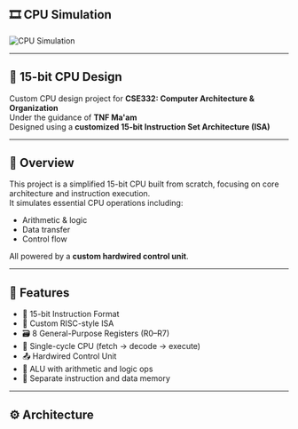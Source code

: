 ## 🎞 CPU Simulation

![CPU Simulation](cpu_simulation.gif.gif)

---

## 🧠 15-bit CPU Design

Custom CPU design project for **CSE332: Computer Architecture & Organization**  
Under the guidance of **TNF Ma'am**  
Designed using a **customized 15-bit Instruction Set Architecture (ISA)**

---

## 📌 Overview

This project is a simplified 15-bit CPU built from scratch, focusing on core architecture and instruction execution.  
It simulates essential CPU operations including:

- Arithmetic & logic
- Data transfer
- Control flow

All powered by a **custom hardwired control unit**.

---

## 🧱 Features

- 🔢 15-bit Instruction Format  
- 🧮 Custom RISC-style ISA  
- 🗃 8 General-Purpose Registers (R0–R7)  
- 🔄 Single-cycle CPU (fetch → decode → execute)  
- 📤 Hardwired Control Unit  
- 🧠 ALU with arithmetic and logic ops  
- 💾 Separate instruction and data memory  

---

## ⚙️ Architecture


